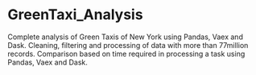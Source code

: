 # GreenTaxi_Analysis
Complete analysis of Green Taxis of New York using Pandas, Vaex and Dask. Cleaning, filtering and processing of data with more than 77million records. Comparison based on time required in processing a task using Pandas, Vaex and Dask.
